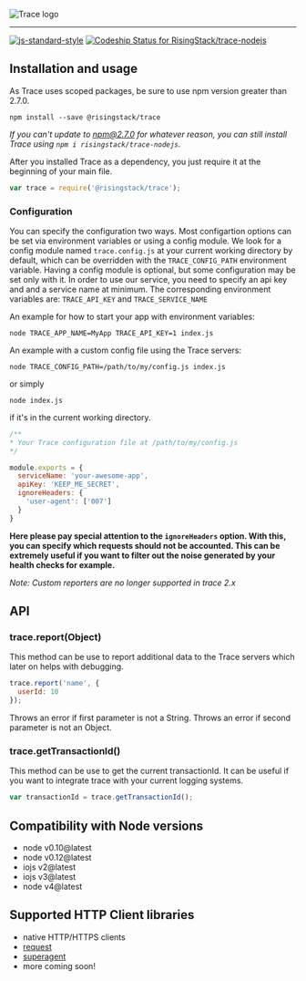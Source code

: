 ![Trace logo](https://cloud.githubusercontent.com/assets/1764512/8830445/83e8263c-309c-11e5-9f7f-aa3420e9b2f0.png)
***
[![js-standard-style](https://cdn.rawgit.com/feross/standard/master/badge.svg)](https://github.com/feross/standard)
[ ![Codeship Status for RisingStack/trace-nodejs](https://codeship.com/projects/8322f860-3ac7-0133-8753-0e111daba52d/status?branch=master)](https://codeship.com/projects/101987)

## Installation and usage

As Trace uses scoped packages, be sure to use npm version greater than 2.7.0.

```
npm install --save @risingstack/trace
```

*If you can't update to npm@2.7.0 for whatever reason, you can still install Trace using `npm i risingstack/trace-nodejs`.*

After you installed Trace as a dependency, you just require it at the beginning of your main file.
```javascript
var trace = require('@risingstack/trace');
```

### Configuration

You can specify the configuration two ways. Most configartion options can be set via environment variables or using a config module. We look for a config module named `trace.config.js` at your current working directory by default, which can be overridden with the `TRACE_CONFIG_PATH` environment variable. Having a config module is optional, but some configuration may be set only with it. In order to use our service, you need to specify an api key and and a service name at minimum. The corresponding environment variables are: `TRACE_API_KEY` and `TRACE_SERVICE_NAME`

An example for how to start your app with environment variables:

```
node TRACE_APP_NAME=MyApp TRACE_API_KEY=1 index.js
```

An example with a custom config file using the Trace servers:

```
node TRACE_CONFIG_PATH=/path/to/my/config.js index.js
```

or simply


```
node index.js
```

if it's in the current working directory.

```javascript
/**
* Your Trace configuration file at /path/to/my/config.js
*/

module.exports = {
  serviceName: 'your-awesome-app',
  apiKey: 'KEEP_ME_SECRET',
  ignoreHeaders: {
    'user-agent': ['007']
  }
}
```

**Here please pay special attention to the `ignoreHeaders` option. With this, you can specify which requests should not be accounted. This can be extremely useful if you want to filter out the noise generated by your health checks for example.**

*Note: Custom reporters are no longer supported in trace 2.x*

## API

### trace.report(Object)

This method can be use to report additional data to the Trace servers which later on helps with debugging.

```javascript
trace.report('name', {
  userId: 10
});
```

Throws an error if first parameter is not a String.
Throws an error if second parameter is not an Object.

### trace.getTransactionId()

This method can be use to get the current transactionId. It can be useful if you want to integrate trace with your
current logging systems.

```javascript
var transactionId = trace.getTransactionId();
```

## Compatibility with Node versions

* node v0.10@latest
* node v0.12@latest
* iojs v2@latest
* iojs v3@latest
* node v4@latest

## Supported HTTP Client libraries

* native HTTP/HTTPS clients
* [request](https://github.com/request/request)
* [superagent](https://github.com/visionmedia/superagent)
* more coming soon!
